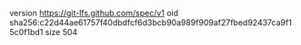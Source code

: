 version https://git-lfs.github.com/spec/v1
oid sha256:c22d44ae61757f40dbdfcf6d3bcb90a989f909af27fbed92437ca9f15c0f1bd1
size 504
